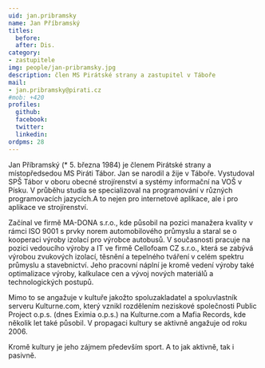 ```yaml
---
uid: jan.pribramsky
name: Jan Příbramský 
titles:
  before: 
  after: Dis.
category:
- zastupitele
img: people/jan-pribramsky.jpg
description: člen MS Pirátské strany a zastupitel v Táboře
mail:
- jan.pribramsky@pirati.cz
#mob: +420
profiles:
  github:
  facebook:				
  twitter:
  linkedin:
ordpms: 28 
---
```


Jan Příbramský (* 5. března 1984) je členem Pirátské strany a místopředsedou MS Piráti Tábor. Jan se narodil a žije v Táboře. Vystudoval SPŠ Tábor v oboru obecné strojírenství a systémy informační na VOŠ v Písku. V průběhu studia se specializoval na programování v různých programovacích jazycích.A to nejen pro internetové aplikace, ale i pro aplikace ve strojírenství.

Začínal ve firmě MA-DONA s.r.o., kde působil na pozici manažera kvality v rámci ISO 9001 s prvky norem automobilového průmyslu a staral se o kooperaci výroby izolací pro výrobce autobusů. V současnosti pracuje na pozici vedoucího výroby a IT ve firmě Cellofoam CZ s.r.o., která se zabývá výrobou zvukových izolací, těsnění a tepelného tváření v celém spektru průmyslu a stavebnictví. Jeho pracovní náplní je kromě vedení výroby také optimalizace výroby, kalkulace cen a vývoj nových materiálů a technologických postupů.

Mimo to se angažuje v kultuře jakožto spoluzakladatel a spoluvlastník serveru Kulturne.com, který vznikl rozdělením neziskové společnosti Public Project o.p.s. (dnes Eximia o.p.s.) na Kulturne.com a Mafia Records, kde několik let také působil. V propagaci kultury se aktivně angažuje od roku 2006.

Kromě kultury je jeho zájmem především sport. A to jak aktivně, tak i pasivně.